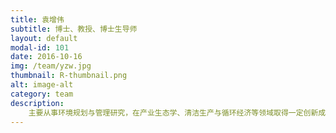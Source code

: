 ```yaml
---
title: 袁增伟
subtitle: 博士、教授、博士生导师
layout: default
modal-id: 101
date: 2016-10-16
img: /team/yzw.jpg
thumbnail: R-thumbnail.png
alt: image-alt
category: team
description:
    主要从事环境规划与管理研究，在产业生态学、清洁生产与循环经济等领域取得一定创新成果。主持国家自然科学基金5项、国家社会科学基金1项、国家环保公益性行业科研专项1项，国家863子课题和国家科技支撑计划子课题等其它课题30余项。发表学术期刊论文101篇，其中在PNAS, ES&T, SCI TOTAL ENVIRON等SCI期刊上发表52篇，出版专著/教材4部。<br>获奖与荣誉<br>教育部科技进步二等奖，2009年<br>江苏省科学技术进步二等奖，2010年<br>南京大学优秀青年骨干教师，2008年<br>南京大学优秀中青年学科带头人，2009年<br>中国环境科学学会“青年科技奖”，2010年<br>南京大学“中国银行奖教金”（首届），2010年<br>教育部新世纪优秀人才支持计划，2011年<br>国家优秀青年科学基金，2012年<br>江苏省333工程中青年科学技术带头人，2013年<br>教育经历<br>2002.03-2005.01：就读于南京大学环境学院环境科学系，获理学博士学位
---
```


